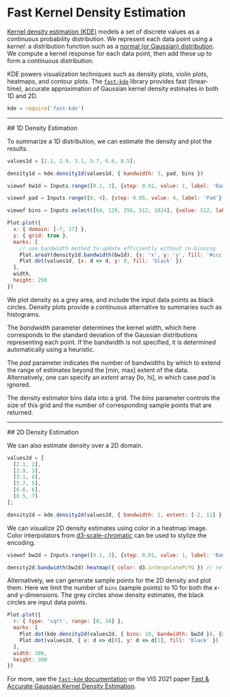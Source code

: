 # Fast Kernel Density Estimation

[Kernel density estimation (KDE)](https://en.wikipedia.org/wiki/Kernel_density_estimation) models a set of discrete values as a continuous probability distribution. We represent each data point using a _kernel_: a distribution function such as a [normal (or Gaussian) distribution](https://en.wikipedia.org/wiki/Normal_distribution). We compute a kernel response for each data point, then add these up to form a continuous distribution.

KDE powers visualization techniques such as density plots, violin plots, heatmaps, and contour plots. The [`fast-kde`](https://github.com/uwdata/fast-kde) library provides fast (linear-time), accurate approximation of Gaussian kernel density estimates in both 1D and 2D.

```js echo
kde = require('fast-kde')
```

<hr/>
## 1D Density Estimation

To summarize a 1D distribution, we can estimate the density and plot the results.

```js
values1d = [2.1, 2.9, 3.1, 5.7, 6.6, 8.5];
```

```js echo
density1d = kde.density1d(values1d, { bandwidth: 3, pad, bins })
```

```js
viewof bw1d = Inputs.range([0.1, 3], {step: 0.01, value: 1, label: 'Bandwidth'})
```

```js
viewof pad = Inputs.range([0, 4], {step: 0.05, value: 4, label: 'Pad'})
```

```js
viewof bins = Inputs.select([64, 128, 256, 512, 1024], {value: 512, label: 'Bins'})
```

```js
Plot.plot({
  x: { domain: [-7, 17] },
  y: { grid: true },
  marks: [
    // use bandwidth method to update efficiently without re-binning
    Plot.areaY(density1d.bandwidth(bw1d), {x: 'x', y: 'y', fill: '#ccc' }),
    Plot.dot(values1d, {x: d => d, y: 0, fill: 'black' })
  ],
  width,
  height: 250
})
```

We plot density as a grey area, and include the input data points as black circles. Density plots provide a continuous alternative to summaries such as histograms.

The *bandwidth* parameter determines the kernel width, which here corresponds to the standard deviation of the Gaussian distributions representing each point. If the bandwidth is not specified, it is determined automatically using a heuristic.

The *pad* parameter indicates the number of bandwidths by which to extend the range of estimates beyond the \[min, max\] extent of the data. Alternatively, one can specify an *extent* array \[lo, hi\], in which case *pad* is ignored.

The density estimator bins data into a grid. The *bins* parameter controls the size of this grid and the number of corresponding sample points that are returned.

<hr/>
## 2D Density Estimation

We can also estimate density over a 2D domain.

```js
values2d = [
  [2.1, 2],
  [2.9, 3],
  [3.1, 4],
  [5.7, 5],
  [6.6, 6],
  [8.5, 7]
];
```

```js echo
density2d = kde.density2d(values2d, { bandwidth: 1, extent: [-2, 12] })
```

We can visualize 2D density estimates using color in a heatmap image. Color interpolators from [d3-scale-chromatic](https://github.com/d3/d3-scale-chromatic) can be used to stylize the encoding.

```js
viewof bw2d = Inputs.range([0.1, 3], {step: 0.01, value: 1, label: 'Bandwidth'})
```

```js echo
density2d.bandwidth(bw2d).heatmap({ color: d3.interpolatePiYG }) // returns an HTML canvas
```

Alternatively, we can generate sample points for the 2D density and plot them. Here we limit the number of `bins` (sample points) to 10 for both the x- and y-dimensions. The grey circles show density estimates, the black circles are input data points.

```js
Plot.plot({
  r: { type: 'sqrt', range: [0, 16] },
  marks: [
    Plot.dot(kde.density2d(values2d, { bins: 10, bandwidth: bw2d }), {x: 'x', y: 'y', r: 'z', fill: '#ccc' }),
    Plot.dot(values2d, { x: d => d[0], y: d => d[1], fill: 'black' })
  ],
  width: 300,
  height: 300
})
```

For more, see the [`fast-kde` documentation](https://github.com/uwdata/fast-kde) or the VIS 2021 paper [Fast &amp; Accurate Gaussian Kernel Density Estimation](https://idl.cs.washington.edu/papers/fast-kde).
